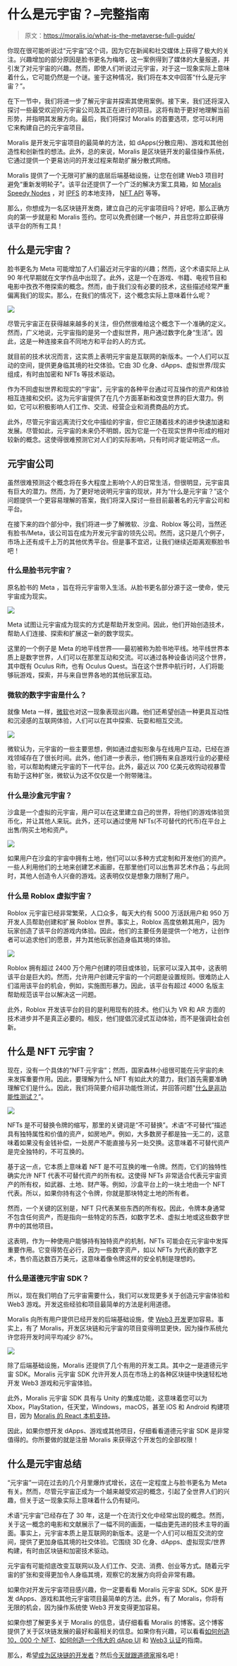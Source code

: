 # 什么是元宇宙？–完整指南

> 原文：<https://moralis.io/what-is-the-metaverse-full-guide/>

你现在很可能听说过“元宇宙”这个词，因为它在新闻和社交媒体上获得了极大的关注。兴趣增加的部分原因是脸书更名为梅塔，这一案例得到了媒体的大量报道，并引发了对元宇宙的兴趣。然而，即使人们听说过元宇宙，对于这一现象实际上意味着什么，它可能仍然是一个谜。鉴于这种情况，我们将在本文中回答“什么是元宇宙？”。

在下一节中，我们将进一步了解元宇宙并探索其使用案例。接下来，我们还将深入探讨一些最受欢迎的元宇宙公司及其正在进行的项目。这将有助于更好地理解当前形势，并指明其发展方向。最后，我们将探讨 Moralis 的首要选项，您可以利用它来构建自己的元宇宙项目。

Moralis 是开发元宇宙项目的最简单的方法，如 dApps(分散应用)、游戏和其他创造性和创新性的想法。此外，总的来说，Moralis 是区块链开发的最佳操作系统，它通过提供一个更易访问的开发过程来帮助扩展分散式网络。

Moralis 提供了一个无限可扩展的底层后端基础设施，让您在创建 Web3 项目时避免“重新发明轮子”。该平台还提供了一个广泛的解决方案工具箱，如 [Moralis Speedy Nodes](https://moralis.io/speedy-nodes/) ，对 [IPFS](https://moralis.io/what-is-ipfs-interplanetary-file-system/) 的本地支持， [NFT API](https://moralis.io/ultimate-nft-api-exploring-moralis-nft-api/) 等等。

那么，你想成为一名区块链开发商，建立自己的元宇宙项目吗？好吧，那么正确方向的第一步就是和 Moralis 签约。您可以免费创建一个帐户，并且您将立即获得该平台的所有工具！

## 什么是元宇宙？

脸书更名为 Meta 可能增加了人们最近对元宇宙的兴趣；然而，这个术语实际上从 90 年代早期就在文学作品中出现了。此外，这是一个在游戏、书籍、电视节目和电影中孜孜不倦探索的概念。然而，由于我们没有必要的技术，这些描述经常严重偏离我们的现实。那么，在我们的情况下，这个概念实际上意味着什么呢？

![](img/c5c4d14186b2a0fbcf441c7820b89f9d.png)

尽管元宇宙正在获得越来越多的关注，但仍然很难给这个概念下一个准确的定义。然而，广义地说，元宇宙指的是另一个虚拟世界，用户通过数字化身“生活”。因此，这是一种连接来自不同地方和平台的人的方式。

就目前的技术状况而言，这实质上表明元宇宙是互联网的新版本。一个人们可以互动的空间，提供更身临其境的社交体验。它由 3D 化身、dApps、虚拟世界/现实组成，有时由加密和 NFTs 等技术驱动。

作为不同虚拟世界和现实的“宇宙”，元宇宙的各种平台通过可互操作的资产和体验相互连接和交织。这为元宇宙提供了在几个方面革新和改变世界的巨大潜力。例如，它可以积极影响人们工作、交流、经营企业和消费商品的方式。

此外，尽管元宇宙远离流行文化中描绘的宇宙，但它正随着技术的进步快速加速和发展。尽管如此，元宇宙的未来仍不明朗，因为它是一个在现实世界中形成的相对较新的概念。这使得很难预测它对人们的实际影响，只有时间才能证明这一点。

## 元宇宙公司

虽然很难预测这个概念将在多大程度上影响个人的日常生活，但很明显，元宇宙具有巨大的潜力。然而，为了更好地说明元宇宙的现状，并为“什么是元宇宙？”这个问题提供一个更容易理解的答案，我们将深入探讨一些目前最著名的元宇宙公司和平台。

在接下来的四个部分中，我们将进一步了解微软、沙盒、Roblox 等公司，当然还有脸书/Meta，该公司旨在成为开发元宇宙的领先公司。然而，这只是几个例子，市场上还有成千上万的其他优秀平台。但是事不宜迟，让我们继续近距离观察脸书吧！

### 什么是脸书元宇宙？

原名脸书的 Meta ，旨在将元宇宙带入生活。从脸书更名部分源于这一使命，使元宇宙成为现实。

![](img/a72eb5fbb130e5e0ace37af6fc48fdc1.png)

Meta 试图让元宇宙成为现实的方式是帮助开发空间。因此，他们开始创造技术，帮助人们连接、探索和扩展这一新的数字现实。

这里的一个例子是 Meta 的地平线世界——最初被称为脸书地平线。地平线世界本质上是数字世界，人们可以在那里互动和交流。可以通过各种设备访问这个世界，其中既有 Oculus Rift，也有 Oculus Quest。当在这个世界中航行时，人们将能够玩游戏，探索，并与来自世界各地的其他玩家互动。

### 微软的数字宇宙是什么？

就像 Meta 一样，[微软](https://www.microsoft.com/)也对这一现象表现出兴趣。他们还希望创造一种更具互动性和沉浸感的互联网体验，人们可以在其中探索、玩耍和相互交流。

![](img/95d62c24113c22013a7a6a58fc3c1522.png)

微软认为，元宇宙的一些主要思想，例如通过虚拟形象与在线用户互动，已经在游戏领域存在了很长时间。此外，他们进一步表示，他们拥有来自游戏行业的必要经验，可以帮助构建元宇宙的下一代平台。此外，最近以 700 亿美元收购动视暴雪有助于这种扩张，微软认为这不仅仅是一个附带赌注。

### 什么是沙盒元宇宙？

沙盒是一个虚拟的元宇宙，用户可以在这里建立自己的世界，将他们的游戏体验货币化，并让其他人来玩。此外，还可以通过使用 NFTs(不可替代的代币)在平台上出售/购买土地和资产。

![](img/49488297b926f5ff2c37f40d5d7824e6.png)

如果用户在沙盒的宇宙中拥有土地，他们可以以多种方式定制和开发他们的资产。一些人利用他们的土地来创建艺术画廊，在那里他们可以出售非艺术作品；与此同时，其他人创造令人兴奋的游戏。这表明仅仅是想象力限制了用户。

### 什么是 Roblox 虚拟宇宙？

Roblox 元宇宙已经非常繁荣，人口众多，每天大约有 5000 万活跃用户和 950 万开发人员帮助创建和扩展 Roblox 世界。事实上，Roblox 高度依赖其用户，因为玩家创造了该平台的游戏内体验。因此，他们的主要任务是提供一个地方，让创作者可以追求他们的愿景，并为其他玩家创造身临其境的体验。

![](img/6fb1c317348d83b4915ae51caba55ae8.png)

Roblox 拥有超过 2400 万个用户创建的项目或体验，玩家可以深入其中，这表明该平台是巨大的。然而，允许用户创建元宇宙的一个问题是设置规则。很难防止人们滥用该平台的机会，例如，实施图形暴力。因此，该平台有超过 4000 名版主帮助规范该平台以解决这一问题。

此外，Roblox 开发该平台的目的是利用现有的技术。他们认为 VR 和 AR 方面的技术进步并不是真正必要的。相反，他们提倡沉浸式互动体验，而不是强调社会创新。

## 什么是 NFT 元宇宙？

现在，没有一个具体的“NFT·元宇宙”；然而，国家森林小组很可能在元宇宙的未来发挥重要作用。因此，要理解为什么 NFT 有如此大的潜力，我们首先需要准确理解它们是什么。因此，我们将简要介绍非功能性测试，并回答问题"[什么是非功能性测试？](https://moralis.io/non-fungible-tokens-explained-what-are-nfts/)”。

![](img/eec49af5b82492ba884076e1485d3ab6.png)

NFTs 是不可替换令牌的缩写，那里的关键词是“不可替换”。术语“不可替代”描述具有独特属性和价值的资产，如房地产。例如，大多数房子都是独一无二的，这意味着如果没有金钱补偿，一处房产不能直接与另一处交换。这意味着不可替代资产是完全独特的，不可互换的。

基于这一点，它本质上意味着 NFT 是不可互换的唯一令牌。然而，它们的独特性确实允许 NFT 代表不可替代资产的所有权。这使得 NFTs 非常适合代表元宇宙资产的所有权，如武器、土地、财产等。例如，沙盒平台上的一块土地由一个 NFT 代表。所以，如果你持有这个令牌，你就是那块特定土地的所有者。

然而，一个关键的区别是，NFT 只代表某些东西的所有权。因此，令牌本身通常不包含任何资产，而是指向一些特定的东西，如数字艺术、虚拟土地或这些数字世界中的其他项目。

这表明，作为一种使用户能够持有独特资产的机制，NFTs 可能会在元宇宙中发挥重要作用。它变得势在必行，因为一些数字资产，如以 NFTs 为代表的数字艺术，售价高达数百万美元，这意味着像令牌这样的安全机制是理想的。

### 什么是道德元宇宙 SDK？

所以，现在我们明白了元宇宙需要什么，我们可以发现更多关于创造元宇宙体验和 Web3 游戏。开发这些经验和项目最简单的方法是利用道德。

Moralis 向所有用户提供已经开发的后端基础设施，使 [Web3 开发](https://moralis.io/how-to-build-decentralized-apps-dapps-quickly-and-easily/)更加容易。事实上，有了 Moralis，开发区块链和元宇宙的项目变得明显更快，因为操作系统允许您将开发时间平均减少 87%。

![](img/8d75b64adcd5eeb16baa487dd4673361.png)

除了后端基础设施，Moralis 还提供了几个有用的开发工具。其中之一是道德元宇宙 SDK。Moralis 元宇宙 SDK 允许开发人员在市场上的各种区块链中快速轻松地开发 Web3 游戏和元宇宙体验。

此外，Moralis 元宇宙 SDK 具有与 Unity 的集成功能，这意味着您可以为 Xbox，PlayStation，任天堂，Windows，macOS，甚至 iOS 和 Android 构建项目，因为 [Moralis 的 React 本机支持](https://moralis.io/moralis-introduces-react-native-support/)。

因此，如果你想开发 dApps、游戏或其他项目，仔细看看道德元宇宙 SDK 是非常值得的。你所要做的就是注册 Moralis 来获得这个开发包的全部权限！

## 什么是元宇宙总结

“元宇宙”一词在过去的几个月里爆炸式增长，这在一定程度上与脸书更名为 Meta 有关。然而，尽管元宇宙正成为一个越来越受欢迎的概念，引起了全世界人们的兴趣，但关于这一现象实际上意味着什么仍有疑问。

术语“元宇宙”已经存在了 30 年，这是一个在流行文化中经常出现的概念。然而，关于这一概念的电影和文献展示了一幅不同的画面，一幅由更先进的技术主导的画面。事实上，元宇宙本质上是互联网的新版本。这是一个人们可以相互交流的空间，提供了更加身临其境的社交体验。它围绕 3D 化身、dApps、虚拟现实/世界构建，有时由区块链和加密技术驱动。

元宇宙有可能彻底改变互联网以及人们工作、交流、消费、创业等方式。随着元宇宙的扩张和变得更加令人身临其境，观察它的发展方向将会非常有趣。

如果你对开发元宇宙项目感兴趣，你一定要看看 Moralis 元宇宙 SDK。SDK 是开发 dApps、游戏和其他元宇宙项目最简单的方法。此外，有了 Moralis，你将有无限的机会，因为操作系统使 Web3 开发变得更加容易。

如果你想了解更多关于 Moralis 的信息，请仔细看看 Moralis 的博客。这个博客提供了关于区块链发展的最好和最相关的信息。如果你有兴趣，可以看看[如何创造 10，000 个 NFT](https://moralis.io/how-to-mint-10000-nfts-full-walkthrough/)、[如何创造一个伟大的 dApp UI](https://moralis.io/web3-ui-how-to-create-a-great-dapp-ui/) 和 [Web3 认证](https://moralis.io/web3-authentication-the-full-guide/)的指南。

那么，希望[成为区块链的开发者](https://moralis.io/how-to-become-a-blockchain-developer/)？然后[今天就跟道德家](https://admin.moralis.io/register)报名吧！